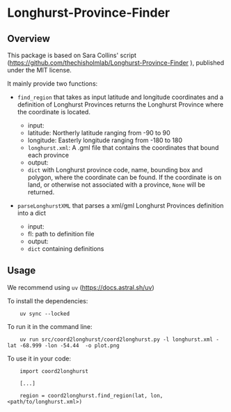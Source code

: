 # Longhurst-Province-Finder

## Overview

This package is based on Sara Collins' script (https://github.com/thechisholmlab/Longhurst-Province-Finder ), published under the MIT license.

It mainly provide two functions:

- `find_region` that takes as input latitude and longitude coordinates and a definition of Longhurst Provinces returns the Longhurst Province where the coordinate is located.

  - input:
  - latitude: Northerly latitude ranging from -90 to 90
  - longitude: Easterly longitude ranging from -180 to 180
  - `longhurst.xml`: A .gml file that contains the coordinates that bound each province
  - output:
  - `dict` with Longhurst province code, name, bounding box and polygon, where the coordinate can be found. If the coordinate is on land, or otherwise not associated with a province, `None` will be returned.

- `parseLonghurstXML` that parses a xml/gml Longhurst Provinces definition into a dict
  - input:
  - fl: path to definition file
  - output:
  - `dict` containing definitions

## Usage

We recommend using `uv` (https://docs.astral.sh/uv)

To install the dependencies:

```
	uv sync --locked
```

To run it in the command line:

```
	uv run src/coord2longhurst/coord2longhurst.py -l longhurst.xml -lat -68.999 -lon -54.44  -o plot.png
```

To use it in your code:

```
	import coord2longhurst

	[...]

	region = coord2longhurst.find_region(lat, lon, <path/to/longhurst.xml>)
```
